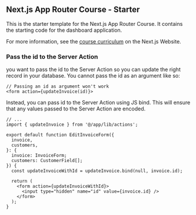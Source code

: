 ## Next.js App Router Course - Starter

This is the starter template for the Next.js App Router Course. It contains the starting code for the dashboard application.

For more information, see the [course curriculum](https://nextjs.org/learn) on the Next.js Website.

### Pass the id to the Server Action

you want to pass the id to the Server Action so you can update the right record in your database. You cannot pass the id as an argument like so:

```
// Passing an id as argument won't work
<form action={updateInvoice(id)}>
```

Instead, you can pass id to the Server Action using JS bind. This will ensure that any values passed to the Server Action are encoded.

```
// ...
import { updateInvoice } from '@/app/lib/actions';

export default function EditInvoiceForm({
  invoice,
  customers,
}: {
  invoice: InvoiceForm;
  customers: CustomerField[];
}) {
  const updateInvoiceWithId = updateInvoice.bind(null, invoice.id);

  return (
    <form action={updateInvoiceWithId}>
      <input type="hidden" name="id" value={invoice.id} />
    </form>
  );
}
```
